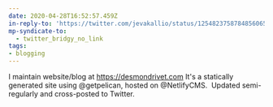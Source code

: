 ```yaml
---
date: 2020-04-28T16:52:57.459Z
in-reply-to: 'https://twitter.com/jevakallio/status/1254823758784856065?s=20'
mp-syndicate-to:
  - twitter_bridgy_no_link
tags:
- blogging
---
```


I maintain website/blog at https://desmondrivet.com    It's a statically generated site using @getpelican, hosted on @NetlifyCMS. &nbsp;Updated semi-regularly and cross-posted to Twitter.
